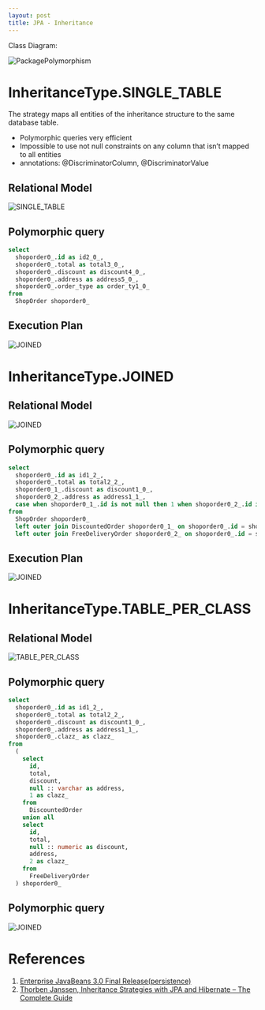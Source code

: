 ```yaml
---
layout: post
title: JPA - Inheritance 
---
```


Class Diagram:

![PackagePolymorphism](/images/PackagePolymorphism.jpg)


# InheritanceType.SINGLE_TABLE

The strategy maps all entities of the inheritance structure to the same database table.
- Polymorphic queries very efficient
- Impossible to use not null constraints on any column that isn’t mapped to all entities
- annotations: @DiscriminatorColumn, @DiscriminatorValue

## Relational Model

![SINGLE_TABLE](/images/shoporder.jpg)

## Polymorphic query
```sql
select 
  shoporder0_.id as id2_0_, 
  shoporder0_.total as total3_0_, 
  shoporder0_.discount as discount4_0_, 
  shoporder0_.address as address5_0_, 
  shoporder0_.order_type as order_ty1_0_ 
from 
  ShopOrder shoporder0_
```

## Execution Plan

![JOINED](/images/explain_plan_1600606089660.svg)

# InheritanceType.JOINED

## Relational Model

![JOINED](/images/discountedorder-join.jpg)

## Polymorphic query
```sql
select 
  shoporder0_.id as id1_2_, 
  shoporder0_.total as total2_2_, 
  shoporder0_1_.discount as discount1_0_, 
  shoporder0_2_.address as address1_1_, 
  case when shoporder0_1_.id is not null then 1 when shoporder0_2_.id is not null then 2 when shoporder0_.id is not null then 0 end as clazz_ 
from 
  ShopOrder shoporder0_ 
  left outer join DiscountedOrder shoporder0_1_ on shoporder0_.id = shoporder0_1_.id 
  left outer join FreeDeliveryOrder shoporder0_2_ on shoporder0_.id = shoporder0_2_.id
```

## Execution Plan

![JOINED](/images/explain_plan_1600586300183.svg)


# InheritanceType.TABLE_PER_CLASS

## Relational Model

![TABLE_PER_CLASS](/images/discountedorder.jpg)

## Polymorphic query
```sql
select 
  shoporder0_.id as id1_2_, 
  shoporder0_.total as total2_2_, 
  shoporder0_.discount as discount1_0_, 
  shoporder0_.address as address1_1_, 
  shoporder0_.clazz_ as clazz_ 
from 
  (
    select 
      id, 
      total, 
      discount, 
      null :: varchar as address, 
      1 as clazz_ 
    from 
      DiscountedOrder 
    union all 
    select 
      id, 
      total, 
      null :: numeric as discount, 
      address, 
      2 as clazz_ 
    from 
      FreeDeliveryOrder
  ) shoporder0_
```

## Polymorphic query
![JOINED](/images/explain_plan_1600605925355.svg)

# References
1. [Enterprise JavaBeans 3.0 Final Release(persistence)](https://download.oracle.com/otndocs/jcp/ejb-3_0-fr-oth-JSpec/)
2. [Thorben Janssen, Inheritance Strategies with JPA and Hibernate – The Complete Guide](https://thorben-janssen.com/complete-guide-inheritance-strategies-jpa-hibernate/)
